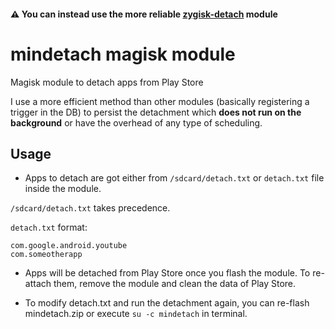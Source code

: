 #### ⚠️ You can instead use the more reliable [zygisk-detach](https://github.com/j-hc/zygisk-detach) module

# mindetach magisk module

Magisk module to detach apps from Play Store  

I use a more efficient method than other modules (basically registering a trigger in the DB) to persist the detachment which **does not run on the background** or have the overhead of any type of scheduling.

## Usage
* Apps to detach are got either from `/sdcard/detach.txt` or `detach.txt` file inside the module.

`/sdcard/detach.txt` takes precedence.

`detach.txt` format:
```
com.google.android.youtube
com.someotherapp
```

* Apps will be detached from Play Store once you flash the module. To re-attach them, remove the module and clean the data of Play Store.

* To modify detach.txt and run the detachment again, you can re-flash mindetach.zip or execute `su -c mindetach` in terminal.
